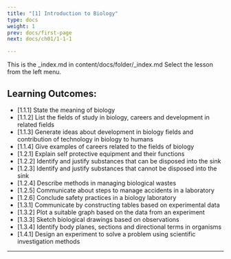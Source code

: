 ```yaml
---
title: "[1] Introduction to Biology"
type: docs
weight: 1
prev: docs/first-page
next: docs/ch01/1-1-1

---
```


This is the _index.md in content/docs/folder/_index.md
Select the lesson from the left menu.
## **Learning Outcomes:**
- [1.1.1] State the meaning of biology
- [1.1.2] List the fields of study in biology, careers and development in related fields
- [1.1.3] Generate ideas about development in biology fields and contribution of technology in biology to humans
- [1.1.4] Give examples of careers related to the fields of biology
- [1.2.1] Explain self protective equipment and their functions
- [1.2.2] Identify and justify substances that can be disposed into the sink
- [1.2.3] Identify and justify substances that cannot be disposed into the sink
- [1.2.4] Describe methods in managing biological wastes
- [1.2.5] Communicate about steps to manage accidents in a laboratory
- [1.2.6] Conclude safety practices in a biology laboratory
- [1.3.1] Communicate by constructing tables based on experimental data
- [1.3.2] Plot a suitable graph based on the data from an experiment
- [1.3.3] Sketch biological drawings based on observations
- [1.3.4] Identify body planes, sections and directional terms in organisms
- [1.4.1] Design an experiment to solve a problem using scientific investigation methods

---